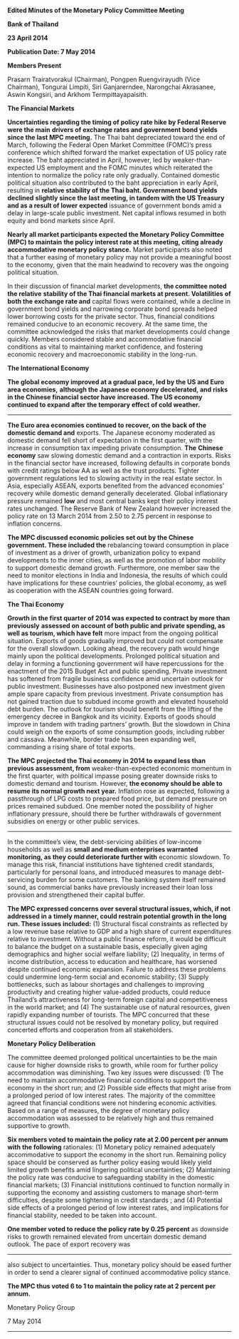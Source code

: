 **Edited Minutes of the Monetary Policy Committee Meeting**

**Bank of Thailand**

**23 April 2014**

**Publication Date: 7 May 2014**

**Members Present**

Prasarn Trairatvorakul (Chairman), Pongpen Ruengvirayudh (Vice Chairman), Tongurai Limpiti,
Siri Ganjarerndee, Narongchai Akrasanee, Aswin Kongsiri, and Arkhom Termpittayapaisith.

**The Financial Markets**

**Uncertainties regarding the timing of policy rate hike by Federal Reserve were the main**
**drivers of exchange rates and government bond yields since the last MPC meeting.** The Thai
baht depreciated toward the end of March, following the Federal Open Market Committee
(FOMC)’s press conference which shifted forward the market expectation of US policy rate
increase. The baht appreciated in April, however, led by weaker-than-expected US employment
and the FOMC minutes which reiterated the intention to normalize the policy rate only
gradually. Contained domestic political situation also contributed to the baht appreciation in
early April, resulting in **relative stability of the Thai baht. Government bond yields declined**
**slightly since the last meeting, in tandem with the US Treasury and as a result of lower expected**
issuance of government bonds amid a delay in large-scale public investment. Net capital inflows
resumed in both equity and bond markets since April.

**Nearly all market participants expected the Monetary Policy Committee (MPC) to maintain**
**the policy interest rate at this meeting, citing already accommodative monetary policy stance.**
Market participants also noted that a further easing of monetary policy may not provide a
meaningful boost to the economy, given that the main headwind to recovery was the ongoing
political situation.

In their discussion of financial market developments, **the committee noted the relative**
**stability of the Thai financial markets at present. Volatilities of both the exchange rate and**
capital flows were contained, while a decline in government bond yields and narrowing
corporate bond spreads helped lower borrowing costs for the private sector. Thus, financial
conditions remained conducive to an economic recovery. At the same time, the committee
acknowledged the risks that market developments could change quickly. Members considered
stable and accommodative financial conditions as vital to maintaining market confidence, and
fostering economic recovery and macroeconomic stability in the long-run.

**The International Economy**

**The global economy improved at a gradual pace, led by the US and Euro area economies,**
**although the Japanese economy decelerated, and risks in the Chinese financial sector have**
**increased. The US economy continued to expand after the temporary effect of cold weather.**


-----

**The Euro area economies continued to recover, on the back of the domestic demand and**
exports. The Japanese economy moderated as domestic demand fell short of expectation in
the first quarter, with the increase in consumption tax impeding private consumption. **The**
**Chinese economy** saw slowing domestic demand and a contraction in exports. Risks in the
financial sector have increased, following defaults in corporate bonds with credit ratings below
AA as well as the trust products. Tighter government regulations led to slowing activity in the
real estate sector. In Asia, especially ASEAN, exports benefited from the advanced economies’
recovery while domestic demand generally decelerated. Global inflationary pressure remained
**low** and most central banks kept their policy interest rates unchanged. The Reserve Bank of
New Zealand however increased the policy rate on 13 March 2014 from 2.50 to 2.75 percent in
response to inflation concerns.

**The MPC discussed economic policies set out by the Chinese government. These included the**
rebalancing toward consumption in place of investment as a driver of growth, urbanization
policy to expand developments to the inner cities, as well as the promotion of labor mobility to
support domestic demand growth. Furthermore, one member saw the need to monitor
elections in India and Indonesia, the results of which could have implications for these
countries’ policies, the global economy, as well as cooperation with the ASEAN countries going
forward.

**The Thai Economy**

**Growth in the first quarter of 2014 was expected to contract by more than previously**
**assessed on account of both public and private spending, as well as tourism, which have felt**
more impact from the ongoing political situation. Exports of goods gradually improved but
could not compensate for the overall slowdown. Looking ahead, the recovery path would hinge
mainly upon the political developments. Prolonged political situation and delay in forming a
functioning government will have repercussions for the enactment of the 2015 Budget Act and
public spending. Private investment has softened from fragile business confidence amid
uncertain outlook for public investment. Businesses have also postponed new investment given
ample spare capacity from previous investment. Private consumption has not gained traction
due to subdued income growth and elevated household debt burden. The outlook for tourism
should benefit from the lifting of the emergency decree in Bangkok and its vicinity. Exports of
goods should improve in tandem with trading partners’ growth. But the slowdown in China
could weigh on the exports of some consumption goods, including rubber and cassava.
Meanwhile, border trade has been expanding well, commanding a rising share of total exports.

**The MPC projected the Thai economy in 2014 to expand less than previous assessment, from**
weaker-than-expected economic momentum in the first quarter, with political impasse posing
greater downside risks to domestic demand and tourism. However, **the economy should be**
**able to resume its normal growth next year.** Inflation rose as expected, following a passthrough of LPG costs to prepared food price, but demand pressure on prices remained
subdued. One member noted the possibility of higher inflationary pressure, should there be
further withdrawals of government subsidies on energy or other public services.


-----

In the committee’s view, the debt-servicing abilities of low-income households as well as
**small and medium enterprises warranted monitoring, as they could deteriorate further with**
economic slowdown. To manage this risk, financial institutions have tightened credit standards,
particularly for personal loans, and introduced measures to manage debt-servicing burden for
some customers. The banking system itself remained sound, as commercial banks have
previously increased their loan loss provision and strengthened their capital buffer.

**The MPC expressed concerns over several structural issues, which, if not addressed in a**
**timely manner, could restrain potential growth in the long run. These issues included:**
(1) Structural fiscal constraints as reflected by a low revenue base relative to GDP and a high
share of current expenditures relative to investment. Without a public finance reform, it would
be difficult to balance the budget on a sustainable basis, especially given aging demographics
and higher social welfare liability; (2) Inequality, in terms of income distribution, access to
education and healthcare, has worsened despite continued economic expansion. Failure to
address these problems could undermine long-term social and economic stability; (3) Supply
bottlenecks, such as labour shortages and challenges to improving productivity and creating
higher value-added products, could reduce Thailand’s attractiveness for long-term foreign
capital and competitiveness in the world market; and (4) The sustainable use of natural
resources, given rapidly expanding number of tourists. The MPC concurred that these structural
issues could not be resolved by monetary policy, but required concerted efforts and
cooperation from all stakeholders.

**Monetary Policy Deliberation**

The committee deemed prolonged political uncertainties to be the main cause for higher
downside risks to growth, while room for further policy accommodation was diminishing. Two
key issues were discussed: (1) The need to maintain accommodative financial conditions to
support the economy in the short run; and (2) Possible side effects that might arise from a
prolonged period of low interest rates. The majority of the committee agreed that financial
conditions were not hindering economic activities. Based on a range of measures, the degree of
monetary policy accommodation was assessed to be relatively high and thus remained
supportive to growth.

**Six members voted to maintain the policy rate at 2.00 percent per annum with the following**
rationales: (1) Monetary policy remained adequately accommodative to support the economy
in the short run. Remaining policy space should be conserved as further policy easing would
likely yield limited growth benefits amid lingering political uncertainties; (2) Maintaining the
policy rate was conducive to safeguarding stability in the domestic financial markets; (3)
Financial institutions continued to function normally in supporting the economy and assisting
customers to manage short-term difficulties, despite some tightening in credit standards ; and
(4) Potential side effects of a prolonged period of low interest rates, and implications for
financial stability, needed to be taken into account.

**One member voted to reduce the policy rate by 0.25 percent** as downside risks to growth
remained elevated from uncertain domestic demand outlook. The pace of export recovery was


-----

also subject to uncertainties. Thus, monetary policy should be eased further in order to send a
clearer signal of continued accommodative policy stance.

**The MPC thus voted 6 to 1 to maintain the policy rate at 2 percent per annum.**

Monetary Policy Group

7 May 2014


-----

